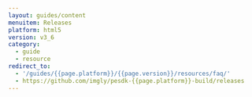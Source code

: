 ```yaml
---
layout: guides/content
menuitem: Releases
platform: html5
version: v3_6
category: 
  - guide
  - resource
redirect_to:
  - '/guides/{{page.platform}}/{{page.version}}/resources/faq/'
  - https://github.com/imgly/pesdk-{{page.platform}}-build/releases
---
```

